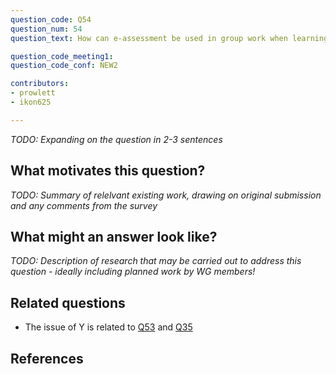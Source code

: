 ```yaml
---
question_code: Q54 
question_num: 54 
question_text: How can e-assessment be used in group work when learning mathematics, and what effect does the group element have on individuals' learning? 

question_code_meeting1:  
question_code_conf: NEW2 

contributors: 
- prowlett
- ikon625

---
```

*TODO: Expanding on the question in 2-3 sentences*

## What motivates this question?

*TODO: Summary of relelvant existing work, drawing on original submission and any comments from the survey*

## What might an answer look like?

*TODO: Description of research that may be carried out to address this question - ideally including planned work by WG members!*

## Related questions

* The issue of Y is related to [Q53](Q53) and [Q35](Q35)

## References
